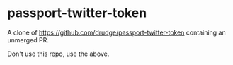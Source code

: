 # passport-twitter-token

A clone of https://github.com/drudge/passport-twitter-token containing an unmerged PR.

Don't use this repo, use the above.
